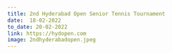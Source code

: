 ```yaml
---
title: 2nd Hyderabad Open Senior Tennis Tournament
date:  18-02-2022  
to_date: 20-02-2022
link: https://hydopen.com
image: 2ndhyderabadopen.jpeg
---
```


